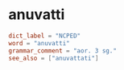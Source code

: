 # anuvatti

``` toml
dict_label = "NCPED"
word = "anuvatti"
grammar_comment = "aor. 3 sg."
see_also = ["anuvattati"]
```

